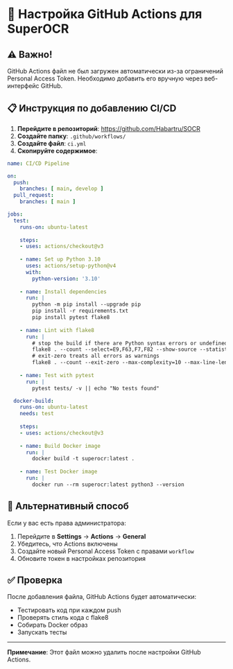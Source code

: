 # 🚀 Настройка GitHub Actions для SuperOCR

## ⚠️ Важно!

GitHub Actions файл не был загружен автоматически из-за ограничений Personal Access Token. 
Необходимо добавить его вручную через веб-интерфейс GitHub.

## 📋 Инструкция по добавлению CI/CD

1. **Перейдите в репозиторий**: https://github.com/Habartru/SOCR
2. **Создайте папку**: `.github/workflows/`
3. **Создайте файл**: `ci.yml`
4. **Скопируйте содержимое**:

```yaml
name: CI/CD Pipeline

on:
  push:
    branches: [ main, develop ]
  pull_request:
    branches: [ main ]

jobs:
  test:
    runs-on: ubuntu-latest
    
    steps:
    - uses: actions/checkout@v3
    
    - name: Set up Python 3.10
      uses: actions/setup-python@v4
      with:
        python-version: '3.10'
    
    - name: Install dependencies
      run: |
        python -m pip install --upgrade pip
        pip install -r requirements.txt
        pip install pytest flake8
    
    - name: Lint with flake8
      run: |
        # stop the build if there are Python syntax errors or undefined names
        flake8 . --count --select=E9,F63,F7,F82 --show-source --statistics
        # exit-zero treats all errors as warnings
        flake8 . --count --exit-zero --max-complexity=10 --max-line-length=127 --statistics
    
    - name: Test with pytest
      run: |
        pytest tests/ -v || echo "No tests found"

  docker-build:
    runs-on: ubuntu-latest
    needs: test
    
    steps:
    - uses: actions/checkout@v3
    
    - name: Build Docker image
      run: |
        docker build -t superocr:latest .
    
    - name: Test Docker image
      run: |
        docker run --rm superocr:latest python3 --version
```

## 🔧 Альтернативный способ

Если у вас есть права администратора:

1. Перейдите в **Settings** → **Actions** → **General**
2. Убедитесь, что Actions включены
3. Создайте новый Personal Access Token с правами `workflow`
4. Обновите токен в настройках репозитория

## ✅ Проверка

После добавления файла, GitHub Actions будет автоматически:
- Тестировать код при каждом push
- Проверять стиль кода с flake8
- Собирать Docker образ
- Запускать тесты

---

**Примечание**: Этот файл можно удалить после настройки GitHub Actions.
